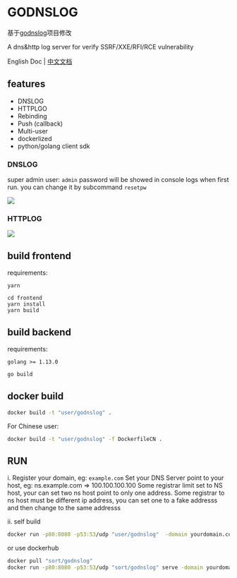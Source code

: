 # GODNSLOG


基于[godnslog](https://github.com/chennqqi/godnslog/)项目修改


A dns&amp;http log server for verify SSRF/XXE/RFI/RCE vulnerability

English Doc | [中文文档](./README_CN.md)

## features

- DNSLOG
- HTTPLGO
- Rebinding
- Push (callback)
- Multi-user
- dockerlized
- python/golang client sdk


### DNSLOG

super admin user: `admin`
password will be showed in console logs when first run.
you can change it by subcommand `resetpw`

![](https://s1.ax1x.com/2020/08/31/dXPba4.png)


### HTTPLOG
![](https://s1.ax1x.com/2020/08/31/dXiiIH.png)


## build frontend

requirements: 

`yarn`

```
cd frontend
yarn install
yarn build
```
	
## build backend

requirements: 

`golang >= 1.13.0`

```bash
go build
```

## docker build

```bash
docker build -t "user/godnslog" .
```

For Chinese user:

```bash
docker build -t "user/godnslog" -f DockerfileCN .
```

## RUN

i. Register your domain, eg: `example.com`
Set your DNS Server point to your host, eg: ns.example.com => 100.100.100.100
Some registrar limit set to NS host, your can set two ns host point to only one address.
Some registrar to ns host must be different ip address, you can set one to a fake addresss and then change to the same addresss


ii. self build

```bash
docker run -p80:8080 -p53:53/udp "user/godnslog"  -domain yourdomain.com -4 100.100.100.100
```

or use dockerhub

```bash
docker pull "sort/godnslog"
docker run -p80:8080 -p53:53/udp "sort/godnslog" serve -domain yourdomain.com -4 100.100.100.100
```
